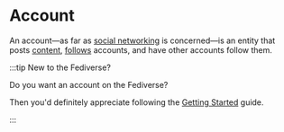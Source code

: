 # Account

An account—as far as [social networking](/docs/glossary/social-network) is concerned—is an entity that posts [content](/docs/glossary/content), [follows](/docs/glossary/follow) accounts, and have other accounts follow them.

:::tip New to the Fediverse?

Do you want an account on the Fediverse?

Then you'd definitely appreciate following the [Getting Started](/docs/category/getting-started) guide.

:::